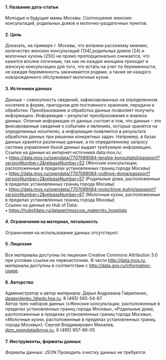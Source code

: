#### 1. Название дата-статьи
Молодые и будущие мамы Москвы. Соотношение женских консультаций, родильных домов и молочно-раздаточных пунктов.
#### 2. Цель
Доказать, на примере г. Москвы, что вопреки расхожему мнению, количество женских консультаций (134),родильных домов (24) и молочных кухонь (250) не промо пропорционально снижается, что кажется вполне логичным, так как не каждая женщина приходит в женскую консультацию для того, что встать на учет по беременности, не каждая беременность закачивается родами, а также не каждого новорожденного обслуживают молочные кухни.
#### 3. Источники данных
Данные – совокупность сведений, зафиксированных на определенном носителе в форме, пригодном для постоянного хранения, передачи и обработки. Преобразование и обработка данных позволяет получить информацию.
Информация – результат преобразования и анализа данных. Отличие информации от данных состоит в том, что данные – это фиксированные сведения о событиях и явлениях, которые хранятся на определенных носителях, а информация появляется в результате обработки данных при решении конкретных задач. Например, в базах данных хранятся различные данные, а по определенному запросу система управления базой данных выдает требуемую информацию.    
Ссылки на данные из интернет-источника data.mos.ru:    
•	https://data.mos.ru/opendata/7707089084-jenskie-konsultatsii/passport?versionNumber=2&releaseNumber=52 (Женские консультации, расположенные в пределах установленных границ города Москвы)    
•	https://data.mos.ru/opendata/7707089084-rodilnye-doma/passport?versionNumber=2&releaseNumber=57 (Родильные дома, расположенные в пределах установленных границ города Москвы)    
•	https://data.mos.ru/opendata/7707089084-molochnye-kuhni/passport?versionNumber=2&releaseNumber=67 (Молочные кухни, расположенные в пределах установленных границ города Москвы)    
Ссылки на данные из Hub of Data:    
•	https://hubofdata.ru/dataset/moscow_maternity_hospitals
#### 4. Ограничения на материал, легальность
Ограничения на использование данных отсутствуют.
#### 5. Лицензия
Все материалы доступны по лицензии Creative Commons Attribution 3.0 при условии ссылки на первоисточник. В части http://data.mos.ru, материалы доступны в соответствии с http://data.gov.ru/information-usage.
#### 6. Авторство
Администратор и автор материала: Дарья Андреевна Гавриленко, dagavrilenko_1@edu.hse.ru, 8 (495) 565-54-67.    
Автор трех наборов данных («Женские консультации, расположенные в пределах установленных границ города Москвы», «Родильные дома, расположенные в пределах установленных границ города Москвы», «Молочные кухни, расположенные в пределах установленных границ города Москвы»): Сергей Владимирович Михалев, dzm_opendata@mos.ru, 8 (495) 957-99-05
#### 7. Инструменты, форматы данных
Форматы данных: JSON
Проводить очистку данных не требуется.

